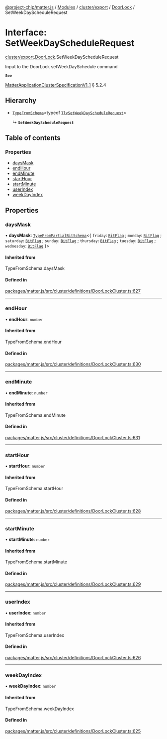 [@project-chip/matter.js](../README.md) / [Modules](../modules.md) / [cluster/export](../modules/cluster_export.md) / [DoorLock](../modules/cluster_export.DoorLock.md) / SetWeekDayScheduleRequest

# Interface: SetWeekDayScheduleRequest

[cluster/export](../modules/cluster_export.md).[DoorLock](../modules/cluster_export.DoorLock.md).SetWeekDayScheduleRequest

Input to the DoorLock setWeekDaySchedule command

**`See`**

[MatterApplicationClusterSpecificationV1_1](spec_export.MatterApplicationClusterSpecificationV1_1.md) § 5.2.4

## Hierarchy

- [`TypeFromSchema`](../modules/tlv_export.md#typefromschema)\<typeof [`TlvSetWeekDayScheduleRequest`](../modules/cluster_export.DoorLock.md#tlvsetweekdayschedulerequest)\>

  ↳ **`SetWeekDayScheduleRequest`**

## Table of contents

### Properties

- [daysMask](cluster_export.DoorLock.SetWeekDayScheduleRequest.md#daysmask)
- [endHour](cluster_export.DoorLock.SetWeekDayScheduleRequest.md#endhour)
- [endMinute](cluster_export.DoorLock.SetWeekDayScheduleRequest.md#endminute)
- [startHour](cluster_export.DoorLock.SetWeekDayScheduleRequest.md#starthour)
- [startMinute](cluster_export.DoorLock.SetWeekDayScheduleRequest.md#startminute)
- [userIndex](cluster_export.DoorLock.SetWeekDayScheduleRequest.md#userindex)
- [weekDayIndex](cluster_export.DoorLock.SetWeekDayScheduleRequest.md#weekdayindex)

## Properties

### daysMask

• **daysMask**: [`TypeFromPartialBitSchema`](../modules/schema_export.md#typefrompartialbitschema)\<\{ `friday`: [`BitFlag`](../modules/schema_export.md#bitflag) ; `monday`: [`BitFlag`](../modules/schema_export.md#bitflag) ; `saturday`: [`BitFlag`](../modules/schema_export.md#bitflag) ; `sunday`: [`BitFlag`](../modules/schema_export.md#bitflag) ; `thursday`: [`BitFlag`](../modules/schema_export.md#bitflag) ; `tuesday`: [`BitFlag`](../modules/schema_export.md#bitflag) ; `wednesday`: [`BitFlag`](../modules/schema_export.md#bitflag)  }\>

#### Inherited from

TypeFromSchema.daysMask

#### Defined in

[packages/matter.js/src/cluster/definitions/DoorLockCluster.ts:627](https://github.com/project-chip/matter.js/blob/3adaded6/packages/matter.js/src/cluster/definitions/DoorLockCluster.ts#L627)

___

### endHour

• **endHour**: `number`

#### Inherited from

TypeFromSchema.endHour

#### Defined in

[packages/matter.js/src/cluster/definitions/DoorLockCluster.ts:630](https://github.com/project-chip/matter.js/blob/3adaded6/packages/matter.js/src/cluster/definitions/DoorLockCluster.ts#L630)

___

### endMinute

• **endMinute**: `number`

#### Inherited from

TypeFromSchema.endMinute

#### Defined in

[packages/matter.js/src/cluster/definitions/DoorLockCluster.ts:631](https://github.com/project-chip/matter.js/blob/3adaded6/packages/matter.js/src/cluster/definitions/DoorLockCluster.ts#L631)

___

### startHour

• **startHour**: `number`

#### Inherited from

TypeFromSchema.startHour

#### Defined in

[packages/matter.js/src/cluster/definitions/DoorLockCluster.ts:628](https://github.com/project-chip/matter.js/blob/3adaded6/packages/matter.js/src/cluster/definitions/DoorLockCluster.ts#L628)

___

### startMinute

• **startMinute**: `number`

#### Inherited from

TypeFromSchema.startMinute

#### Defined in

[packages/matter.js/src/cluster/definitions/DoorLockCluster.ts:629](https://github.com/project-chip/matter.js/blob/3adaded6/packages/matter.js/src/cluster/definitions/DoorLockCluster.ts#L629)

___

### userIndex

• **userIndex**: `number`

#### Inherited from

TypeFromSchema.userIndex

#### Defined in

[packages/matter.js/src/cluster/definitions/DoorLockCluster.ts:626](https://github.com/project-chip/matter.js/blob/3adaded6/packages/matter.js/src/cluster/definitions/DoorLockCluster.ts#L626)

___

### weekDayIndex

• **weekDayIndex**: `number`

#### Inherited from

TypeFromSchema.weekDayIndex

#### Defined in

[packages/matter.js/src/cluster/definitions/DoorLockCluster.ts:625](https://github.com/project-chip/matter.js/blob/3adaded6/packages/matter.js/src/cluster/definitions/DoorLockCluster.ts#L625)
